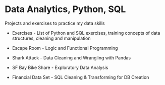 # Data Analytics, Python, SQL 
Projects and exercises to practice my data skills

- Exercises - List of Python and SQL exercises, training concepts of data structures, cleaning and manipulation

- Escape Room - Logic and Functional Programming 

- Shark Attack - Data Cleaning and Wrangling with Pandas 

- SF Bay Bike Share - Exploratory Data Analysis 

- Financial Data Set - SQL Cleaning & Transforming for DB Creation
